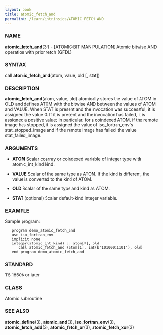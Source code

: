 ```yaml
---
layout: book
title: atomic_fetch_and
permalink: /learn/intrinsics/ATOMIC_FETCH_AND
---
```

### NAME

**atomic\_fetch\_and**(3f) - \[ATOMIC:BIT MANIPULATION\] Atomic bitwise AND operation with prior fetch
(GFDL)

### SYNTAX

call **atomic\_fetch\_and**(atom, value, old \[, stat\])

### DESCRIPTION

**atomic\_fetch\_and**(atom, value, old) atomically stores the value of
ATOM in OLD and defines ATOM with the bitwise AND between the values of
ATOM and VALUE. When STAT is present and the invocation was successful,
it is assigned the value 0. If it is present and the invocation has
failed, it is assigned a positive value; in particular, for a coindexed
ATOM, if the remote image has stopped, it is assigned the value of
iso\_fortran\_env's stat\_stopped\_image and if the remote image has
failed, the value stat\_failed\_image.

### ARGUMENTS

  - **ATOM**
    Scalar coarray or coindexed variable of integer type with
    atomic\_int\_kind kind.

  - **VALUE**
    Scalar of the same type as ATOM. If the kind is different, the value
    is converted to the kind of ATOM.

  - **OLD**
    Scalar of the same type and kind as ATOM.

  - **STAT**
    (optional) Scalar default-kind integer variable.

### EXAMPLE

Sample program:

```
   program demo_atomic_fetch_and
   use iso_fortran_env
   implicit none
   integer(atomic_int_kind) :: atom[*], old
      call atomic_fetch_and (atom[1], int(b'10100011101'), old)
   end program demo_atomic_fetch_and
```

### STANDARD

TS 18508 or later

### CLASS

Atomic subroutine

### SEE ALSO

**atomic\_define**(3), **atomic\_and**(3), **iso\_fortran\_env**(3),
**atomic\_fetch\_add**(3), **atomic\_fetch\_or**(3),
**atomic\_fetch\_xor**(3)
